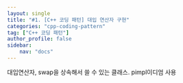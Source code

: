 ```yaml
---
layout: single
title: "#1. [C++ 코딩 패턴] 대입 연산자 구현"
categories: "cpp-coding-pattern"
tag: ["C++ 코딩 패턴"]
author_profile: false
sidebar: 
    nav: "docs"
---
```


대입연산자, swap을 상속해서 쓸 수 있는 클래스.
pimpl이디엄 사용
  
